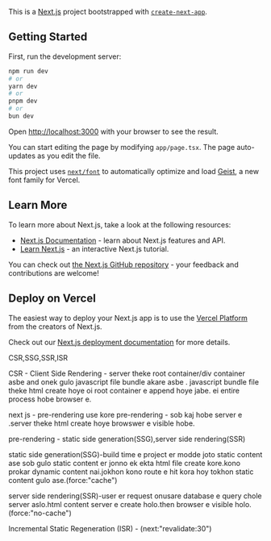This is a [Next.js](https://nextjs.org) project bootstrapped with [`create-next-app`](https://nextjs.org/docs/app/api-reference/cli/create-next-app).

## Getting Started

First, run the development server:

```bash
npm run dev
# or
yarn dev
# or
pnpm dev
# or
bun dev
```

Open [http://localhost:3000](http://localhost:3000) with your browser to see the result.

You can start editing the page by modifying `app/page.tsx`. The page auto-updates as you edit the file.

This project uses [`next/font`](https://nextjs.org/docs/app/building-your-application/optimizing/fonts) to automatically optimize and load [Geist](https://vercel.com/font), a new font family for Vercel.

## Learn More

To learn more about Next.js, take a look at the following resources:

- [Next.js Documentation](https://nextjs.org/docs) - learn about Next.js features and API.
- [Learn Next.js](https://nextjs.org/learn) - an interactive Next.js tutorial.

You can check out [the Next.js GitHub repository](https://github.com/vercel/next.js) - your feedback and contributions are welcome!

## Deploy on Vercel

The easiest way to deploy your Next.js app is to use the [Vercel Platform](https://vercel.com/new?utm_medium=default-template&filter=next.js&utm_source=create-next-app&utm_campaign=create-next-app-readme) from the creators of Next.js.

Check out our [Next.js deployment documentation](https://nextjs.org/docs/app/building-your-application/deploying) for more details.

CSR,SSG,SSR,ISR

CSR - Client Side Rendering - server theke root container/div container asbe and onek gulo javascript file bundle akare asbe . javascript bundle file theke html create hoye oi root container e append hoye jabe.
ei entire process hobe browser e.

next js - pre-rendering use kore
pre-rendering - sob kaj hobe server e .server theke html create hoye browswer e visible hobe.

pre-rendering - static side generation(SSG),server side rendering(SSR)

static side generation(SSG)-build time e project er modde joto static content ase sob gulo static content er jonno ek ekta html file create kore.kono prokar dynamic content nai.jokhon kono route e hit kora hoy tokhon static content gulo ase.(force:"cache")

server side rendering(SSR)-user er request onusare database e query chole server aslo.html content server e create holo.then browser e visible holo. (force:"no-cache")

Incremental Static Regeneration (ISR) - (next:"revalidate:30")
